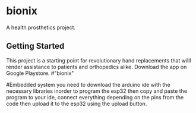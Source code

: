 # bionix
A health prosthetics project.

## Getting Started
This project is a starting point for revolutionary hand replacements that willl render assistance to patients and orthopedics alike.
Download the app on Google Playstore.
#"bionix" 

#Embedded system
you need to download the arduino ide with the necessary libraries inorder to program the esp32 then
copy and paste the program to your ide, connect everything depending on the pins from the code
then upload it to the esp32 using the upload button.

